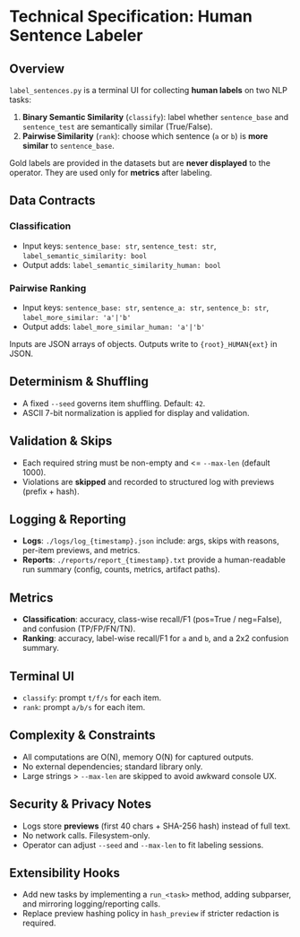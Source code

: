 # Technical Specification: Human Sentence Labeler

## Overview
`label_sentences.py` is a terminal UI for collecting **human labels** on two NLP tasks:
1. **Binary Semantic Similarity** (`classify`): label whether `sentence_base` and `sentence_test` are semantically similar (True/False).
2. **Pairwise Similarity** (`rank`): choose which sentence (`a` or `b`) is **more similar** to `sentence_base`.

Gold labels are provided in the datasets but are **never displayed** to the operator. They are used only for **metrics** after labeling.

## Data Contracts
### Classification
- Input keys: `sentence_base: str`, `sentence_test: str`, `label_semantic_similarity: bool`
- Output adds: `label_semantic_similarity_human: bool`

### Pairwise Ranking
- Input keys: `sentence_base: str`, `sentence_a: str`, `sentence_b: str`, `label_more_similar: 'a'|'b'`
- Output adds: `label_more_similar_human: 'a'|'b'`

Inputs are JSON arrays of objects. Outputs write to `{root}_HUMAN{ext}` in JSON.

## Determinism & Shuffling
- A fixed `--seed` governs item shuffling. Default: `42`.
- ASCII 7-bit normalization is applied for display and validation.

## Validation & Skips
- Each required string must be non-empty and <= `--max-len` (default 1000).
- Violations are **skipped** and recorded to structured log with previews (prefix + hash).

## Logging & Reporting
- **Logs**: `./logs/log_{timestamp}.json` include: args, skips with reasons, per-item previews, and metrics.
- **Reports**: `./reports/report_{timestamp}.txt` provide a human-readable run summary (config, counts, metrics, artifact paths).

## Metrics
- **Classification**: accuracy, class-wise recall/F1 (pos=True / neg=False), and confusion (TP/FP/FN/TN).
- **Ranking**: accuracy, label-wise recall/F1 for `a` and `b`, and a 2x2 confusion summary.

## Terminal UI
- `classify`: prompt `t/f/s` for each item.
- `rank`: prompt `a/b/s` for each item.

## Complexity & Constraints
- All computations are O(N), memory O(N) for captured outputs.
- No external dependencies; standard library only.
- Large strings > `--max-len` are skipped to avoid awkward console UX.

## Security & Privacy Notes
- Logs store **previews** (first 40 chars + SHA-256 hash) instead of full text.
- No network calls. Filesystem-only.
- Operator can adjust `--seed` and `--max-len` to fit labeling sessions.

## Extensibility Hooks
- Add new tasks by implementing a `run_<task>` method, adding subparser, and mirroring logging/reporting calls.
- Replace preview hashing policy in `hash_preview` if stricter redaction is required.
